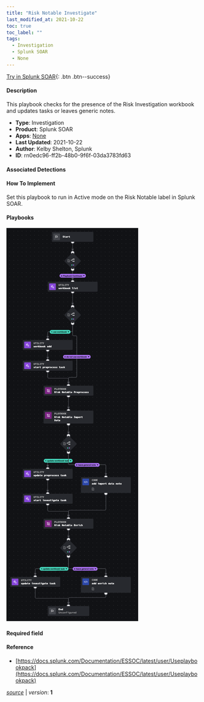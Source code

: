 ```yaml
---
title: "Risk Notable Investigate"
last_modified_at: 2021-10-22
toc: true
toc_label: ""
tags:
  - Investigation
  - Splunk SOAR
  - None
---
```


[Try in Splunk SOAR](https://www.splunk.com/en_us/software/splunk-security-orchestration-and-automation.html){: .btn .btn--success}

#### Description

This playbook checks for the presence of the Risk Investigation workbook and updates tasks or leaves generic notes.

- **Type**: Investigation
- **Product**: Splunk SOAR
- **Apps**: [None](https://splunkbase.splunk.com/apps/#/search/None/product/soar)
- **Last Updated**: 2021-10-22
- **Author**: Kelby Shelton, Splunk
- **ID**: rn0edc96-ff2b-48b0-9f6f-03da3783fd63

#### Associated Detections


#### How To Implement
Set this playbook to run in Active mode on the Risk Notable label in Splunk SOAR.

#### Playbooks
![](https://raw.githubusercontent.com/splunk/security_content/develop/playbooks/risk_notable_investigate.png)

#### Required field


#### Reference

* [https://docs.splunk.com/Documentation/ESSOC/latest/user/Useplaybookpack](https://docs.splunk.com/Documentation/ESSOC/latest/user/Useplaybookpack)




[*source*](https://github.com/splunk/security_content/tree/develop/playbooks/risk_notable_investigate.yml) \| *version*: **1**